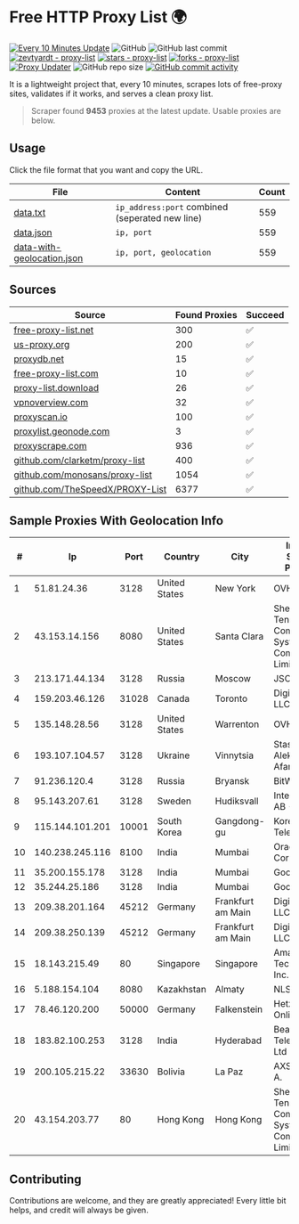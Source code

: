 
# Free HTTP Proxy List 🌍

[![Every 10 Minutes Update](https://github.com/mertguvencli/http-proxy-list/actions/workflows/main.yml/badge.svg?branch=main)](https://github.com/mertguvencli/http-proxy-list/actions/workflows/main.yml)
![GitHub](https://img.shields.io/github/license/mertguvencli/http-proxy-list)
![GitHub last commit](https://img.shields.io/github/last-commit/mertguvencli/http-proxy-list)
[![zevtyardt - proxy-list](https://img.shields.io/static/v1?label=zevtyardt&message=proxy-list&color=blue&logo=github)](https://github.com/zevtyardt/proxy-list "Go to GitHub repo")
[![stars - proxy-list](https://img.shields.io/github/stars/zevtyardt/proxy-list?style=social)](https://github.com/zevtyardt/proxy-list)
[![forks - proxy-list](https://img.shields.io/github/forks/zevtyardt/proxy-list?style=social)](https://github.com/zevtyardt/proxy-list)
[![Proxy Updater](https://github.com/zevtyardt/proxy-list/workflows/Proxy%20Updater/badge.svg)](https://github.com/zevtyardt/proxy-list/actions?query=workflow:"Proxy+Updater")
![GitHub repo size](https://img.shields.io/github/repo-size/zevtyardt/proxy-list)
[![GitHub commit activity](https://img.shields.io/github/commit-activity/m/zevtyardt/proxy-list?logo=commits)](https://github.com/zevtyardt/proxy-list/commits/main)

It is a lightweight project that, every 10 minutes, scrapes lots of free-proxy sites, validates if it works, and serves a clean proxy list.

> Scraper found **9453** proxies at the latest update. Usable proxies are below.

## Usage

Click the file format that you want and copy the URL.

|File|Content|Count|
|----|-------|-----|
|[data.txt](https://raw.githubusercontent.com/mertguvencli/http-proxy-list/main/proxy-list/data.txt)|`ip_address:port` combined (seperated new line)|559|
|[data.json](https://raw.githubusercontent.com/mertguvencli/http-proxy-list/main/proxy-list/data.json)|`ip, port`|559|
|[data-with-geolocation.json](https://raw.githubusercontent.com/mertguvencli/http-proxy-list/main/proxy-list/data-with-geolocation.json)|`ip, port, geolocation`|559|

## Sources

|Source|Found Proxies|Succeed|
|------|-------------|-------|
|[free-proxy-list.net](https://free-proxy-list.net)|300|✅|
|[us-proxy.org](https://www.us-proxy.org)|200|✅|
|[proxydb.net](http://proxydb.net)|15|✅|
|[free-proxy-list.com](https://free-proxy-list.com/?page=&port=&type%5B%5D=http&type%5B%5D=https&up_time=0&search=Search)|10|✅|
|[proxy-list.download](https://www.proxy-list.download/HTTP)|26|✅|
|[vpnoverview.com](https://vpnoverview.com/privacy/anonymous-browsing/free-proxy-servers)|32|✅|
|[proxyscan.io](https://www.proxyscan.io)|100|✅|
|[proxylist.geonode.com](https://proxylist.geonode.com/api/proxy-list?limit=300&page=1&sort_by=lastChecked&sort_type=desc&protocols=http,https)|3|✅|
|[proxyscrape.com](https://api.proxyscrape.com/v2/?request=displayproxies&protocol=http&timeout=10000&country=all&ssl=all&anonymity=all)|936|✅|
|[github.com/clarketm/proxy-list](https://raw.githubusercontent.com/clarketm/proxy-list/master/proxy-list-raw.txt)|400|✅|
|[github.com/monosans/proxy-list](https://raw.githubusercontent.com/monosans/proxy-list/main/proxies/http.txt)|1054|✅|
|[github.com/TheSpeedX/PROXY-List](https://raw.githubusercontent.com/TheSpeedX/PROXY-List/master/http.txt)|6377|✅|


## Sample Proxies With Geolocation Info

|#|Ip|Port|Country|City|Internet Service Provider|
|-|--|----|-------|----|-------------------------|
|1|51.81.24.36|3128|United States|New York|OVH US LLC|
|2|43.153.14.156|8080|United States|Santa Clara|Shenzhen Tencent Computer Systems Company Limited|
|3|213.171.44.134|3128|Russia|Moscow|JSC Comcor|
|4|159.203.46.126|31028|Canada|Toronto|DigitalOcean, LLC|
|5|135.148.28.56|3128|United States|Warrenton|OVH US LLC|
|6|193.107.104.57|3128|Ukraine|Vinnytsia|Stasishen Aleksandr Afanasiyovich|
|7|91.236.120.4|3128|Russia|Bryansk|BitWeb LLC|
|8|95.143.207.61|3128|Sweden|Hudiksvall|Internetport AB -BL|
|9|115.144.101.201|10001|South Korea|Gangdong-gu|Korea Telecom|
|10|140.238.245.116|8100|India|Mumbai|Oracle Corporation|
|11|35.200.155.178|3128|India|Mumbai|Google LLC|
|12|35.244.25.186|3128|India|Mumbai|Google LLC|
|13|209.38.201.164|45212|Germany|Frankfurt am Main|DigitalOcean, LLC|
|14|209.38.250.139|45212|Germany|Frankfurt am Main|DigitalOcean, LLC|
|15|18.143.215.49|80|Singapore|Singapore|Amazon Technologies Inc.|
|16|5.188.154.104|8080|Kazakhstan|Almaty|NLS|
|17|78.46.120.200|50000|Germany|Falkenstein|Hetzner Online GmbH|
|18|183.82.100.253|3128|India|Hyderabad|Beam Telecom Pvt Ltd|
|19|200.105.215.22|33630|Bolivia|La Paz|AXS Bolivia S. A.|
|20|43.154.203.77|80|Hong Kong|Hong Kong|Shenzhen Tencent Computer Systems Company Limited|



## Contributing

Contributions are welcome, and they are greatly appreciated! Every
little bit helps, and credit will always be given.

